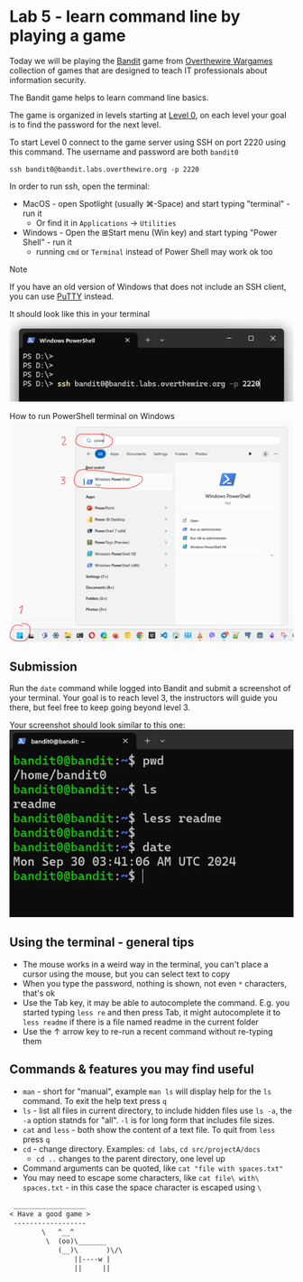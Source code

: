 # Lab 5 - learn command line by playing a game

Today we will be playing the 
[Bandit](https://overthewire.org/wargames/bandit/)
game from 
[Overthewire Wargames](https://overthewire.org/wargames/)
collection of games that are designed to teach IT professionals about information security.

The Bandit game helps to learn command line basics.

The game is organized in levels starting at 
[Level 0](https://overthewire.org/wargames/bandit/bandit0.html),
on each level your goal is to find the password for the next level.

To start Level 0 connect to the game server using SSH on port 2220 using this command. The username and password are both `bandit0`
```
ssh bandit0@bandit.labs.overthewire.org -p 2220
```

In order to run ssh, open the terminal:
- MacOS - open Spotlight (usually ⌘-Space) and start typing "terminal" - run it
  - Or find it in `Applications` -> `Utilities`
- Windows - Open the ⊞Start menu (Win key) and start typing "Power Shell" - run it
  - running `cmd` or `Terminal` instead of Power Shell may work ok too
 
> [!NOTE]  
> If you have an old version of Windows that does not include an SSH client, you can 
use [PuTTY](https://www.chiark.greenend.org.uk/~sgtatham/putty/latest.html) instead.

It should look like this in your terminal  
![Run SSH](img/power_shell_ssh.png)

How to run PowerShell terminal on Windows
![Run Power Shell](img/start_power_shell.png)




## Submission
Run the `date` command while logged into Bandit and submit a screenshot of your terminal.
Your goal is to reach level 3, the instructors will guide you there, but feel free to keep going beyond level 3.

Your screenshot should look similar to this one:  
![sumbission screenshot example](img/terminal_bandit.png)



## Using the terminal - general tips
- The mouse works in a weird way in the terminal, you can't place a cursor using the mouse, but you can select text to copy
- When you type the password, nothing is shown, not even `*` characters, that's ok
- Use the Tab key, it may be able to autocomplete the command. E.g. you started typing `less re` and then press Tab, it might autocomplete it to `less readme` if there is a file named readme in the current folder
- Use the ↑ arrow key to re-run a recent command without re-typing them

## Commands & features you may find useful
- `man` - short for "manual", example `man ls` will display help for the `ls` command. To exit the help text press `q`
- `ls` - list all files in current directory, to include hidden files use `ls -a`, the `-a` option statnds for "all". `-l` is for long form that includes file sizes.
- `cat` and `less` - both show the content of a text file. To quit from `less` press `q`
- `cd` - change directory. Examples: `cd labs`, `cd src/projectA/docs`
  - `cd ..` changes to the parent directory, one level up
- Command arguments can be quoted, like `cat "file with spaces.txt"`
- You may need to escape some characters, like `cat file\ with\ spaces.txt` - in this case the space character is escaped using `\`

```
 __________________
< Have a good game >
 ------------------
        \   ^__^
         \  (oo)\_______
            (__)\       )\/\
                ||----w |
                ||     ||
```





